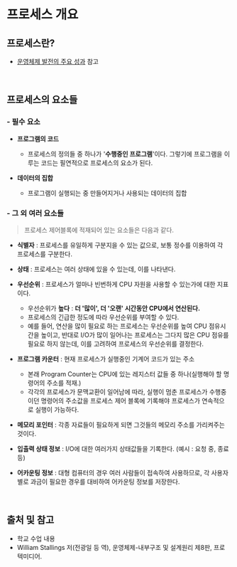 # 프로세스 개요

## 프로세스란?
* [운영체제 발전의 주요 성과](https://github.com/kmkim2689/CS/blob/main/OS/011.%20%EC%9A%B4%EC%98%81%EC%B2%B4%EC%A0%9C%20%EB%B0%9C%EC%A0%84%EC%9D%98%20%EC%A3%BC%EC%9A%94%20%EC%84%B1%EA%B3%BC.md#1-%ED%94%84%EB%A1%9C%EC%84%B8%EC%8A%A4%EC%97%90-%EB%8C%80%ED%95%9C-%EA%B0%9C%EB%85%90%EC%9D%B4-%EB%93%B1%EC%9E%A5) 참고

<br/>

## 프로세스의 요소들

### - 필수 요소

 * **프로그램의 코드**
   * 프로세스의 정의들 중 하나가 '**수행중인 프로그램**'이다. 그렇기에 프로그램을 이루는 코드는 필연적으로 프로세스의 요소가 된다.

 * **데이터의 집합**
   * 프로그램이 실행되는 중 만들어지거나 사용되는 데이터의 집합

### - 그 외 여러 요소들

> 프로세스 제어블록에 적재되어 있는 요소들은 다음과 같다.

  * **식별자** : 프로세스를 유일하게 구분지을 수 있는 값으로, 보통 정수를 이용하여 각 프로세스를 구분한다.

  * **상태** : 프로세스는 여러 상태에 있을 수 있는데, 이를 나타낸다.

  * **우선순위** : 프로세스가 얼마나 빈번하게 CPU 자원을 사용할 수 있는가에 대한 지표이다.
    * 우선순위가 **높다** : **더 '많이', 더 '오랜' 시간동안 CPU에서 연산된다.**
    * 프로세스의 긴급한 정도에 따라 우선순위를 부여할 수 있다.
    * 예를 들어, 연산을 많이 필요로 하는 프로세스는 우선순위를 높여 CPU 점유시간을 높이고, 반대로 I/O가 많이 일어나는 프로세스는 그다지 많은 CPU 점유를 필요로 하지 않는데, 이를 고려하여 프로세스의 우선순위를 결정한다.

  * **프로그램 카운터** : 현재 프로세스가 실행중인 기계어 코드가 있는 주소
    * 본래 Program Counter는 CPU에 있는 레지스터 값들 중 하나(실행해야 할 명령어의 주소를 적재.)
    * 각각의 프로세스가 문맥교환이 일어남에 따라, 실행이 멈춘 프로세스가 수행중이던 명령어의 주소값을 프로세스 제어 블록에 기록해야 프로세스가 연속적으로 실행이 가능하다.

  * **메모리 포인터** : 각종 자료들이 필요하게 되면 그것들의 메모리 주소를 가리켜주는 것이다.

  * **입출력 상태 정보** : I/O에 대한 여러가지 상태값들을 기록한다. (예시 : 요청 중, 종료 등)

  * **어카운팅 정보** : 대형 컴퓨터의 경우 여러 사람들이 접속하여 사용하므로, 각 사용자 별로 과금이 필요한 경우를 대비하여 어카운팅 정보를 저장한다.

<br/>

## 출처 및 참고

* 학교 수업 내용
* William Stallings 저(전광일 등 역), 운영체제-내부구조 및 설계원리 제8판, 프로텍미디어.
